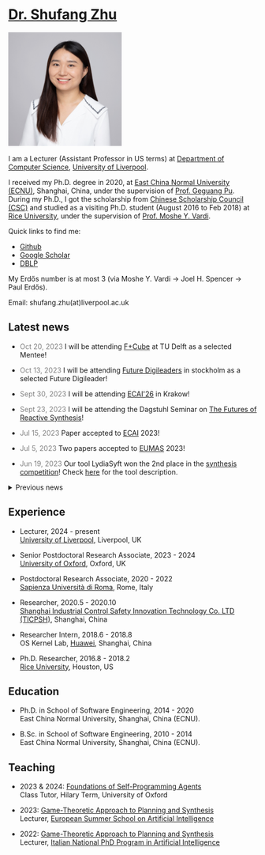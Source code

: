 # [Dr. Shufang Zhu](images/shufang.jpg) 
<img src="docs/assets/shufang.jpg" alt="Shufang" width="230" height="230">

I am a Lecturer (Assistant Professor in US terms) at [Department of Computer Science](https://www.liverpool.ac.uk/computer-science/), [University of Liverpool](https://www.liverpool.ac.uk/).

I received my Ph.D. degree in 2020, at [East China Normal University (ECNU)](http://english.ecnu.edu.cn/), Shanghai, China, under the supervision of [Prof. Geguang Pu](https://faculty.ecnu.edu.cn/_s43/pgg_en/main.psp). 
During my Ph.D., I got the scholarship from [Chinese Scholarship Council (CSC)](https://www.chinesescholarshipcouncil.com/) and studied as a visiting Ph.D. student (August 2016 to Feb 2018) at [Rice University](https://www.rice.edu/), under the supervision of [Prof. Moshe Y. Vardi](https://www.cs.rice.edu/~vardi/).


Quick links to find me:  

* [Github](https://github.com/Shufang-Zhu/)
* [Google Scholar](https://scholar.google.com/citations?user=nkOKc3MAAAAJ&hl=en)  
* [DBLP](https://dblp.org/pid/141/7718-1.html)

My Erdős number is at most 3 (via Moshe Y. Vardi -> Joel H. Spencer -> Paul Erdős).

Email: shufang.zhu(at)liverpool.ac.uk


## Latest news
* <span style="color:grey">Oct 20, 2023</span> I will be attending [F+Cube](https://www.tudelft.nl/ewi/over-de-faculteit/afdelingen/software-technology/f-cube) at TU Delft as a selected Mentee! 


* <span style="color:grey">Oct 13, 2023</span> I will be attending [Future Digileaders](https://www.digitalfutures.kth.se/news/future-digileaders-23/) in stockholm as a selected Future Digileader! 

* <span style="color:grey">Sept 30, 2023</span> I will be attending [ECAI'26](https://ecai2023.eu/) in Krakow!

* <span style="color:grey">Sept 23, 2023</span> I will be attending the Dagstuhl Seminar on [The Futures of Reactive Synthesis](https://www.dagstuhl.de/en/seminars/seminar-calendar/seminar-details/23391)!

* <span style="color:grey">Jul 15, 2023</span> Paper accepted to [ECAI](https://ecai2023.eu/) 2023!

* <span style="color:grey">Jul 5, 2023</span> Two papers accepted to [EUMAS](https://vadimmalvone.github.io/eumas2023/) 2023!

* <span style="color:grey">Jun 19, 2023</span> Our tool LydiaSyft won the 2nd place in the [synthesis competition](http://www.syntcomp.org/syntcomp-2023-results/)! Check [here](publications/LydiaSyft.pdf) for the tool description.



<details>
  <summary>Previous news</summary>

  * <span style="color:grey">Jun 16, 2023</span> I will be attending the  <a href="https://homepage.cs.uiowa.edu/~ajreynol/SYNT2023/">12th workshop on synthesis</a> and <a href="http://www.i-cav.org/2023/workshops/">CAV'23</a>. 


  * <span style="color:grey">Jun 15, 2023</span> I will be attending the <a href="https://sites.google.com/view/wil2023/">7th International Workshop "Women in Logic"</a>. 
  

  * <span style="color:grey">Mar 2, 2023</span> Course on <a href="https://essai.si/game-theoretic-approach-to-planning-and-synthesis/">Game-Theoretic Approach to Planning and Synthesis</a> accepted to <a href="https://essai.si/">ESSAI’23</a>.

</details>







## Experience
* Lecturer, 2024 - present  
[University of Liverpool](https://www.liverpool.ac.uk/), Liverpool, UK

* Senior Postdoctoral Research Associate, 2023 - 2024  
[University of Oxford](https://www.cs.ox.ac.uk/), Oxford, UK

* Postdoctoral Research Associate, 2020 - 2022  
[Sapienza Università di Roma](http://www.diag.uniroma1.it/), Rome, Italy

* Researcher, 2020.5 - 2020.10  
[Shanghai Industrial Control Safety Innovation Technology Co. LTD (TICPSH)](https://www.ticpsh.com/en/about/intro.html), Shanghai, China

* Researcher Intern, 2018.6 - 2018.8  
OS Kernel Lab, [Huawei](https://www.huawei.com/en/), Shanghai, China

* Ph.D. Researcher, 2016.8 - 2018.2  
[Rice University](https://csweb.rice.edu/), Houston, US

## Education
* Ph.D. in School of Software Engineering, 2014 - 2020  
East China Normal University, Shanghai, China (ECNU).

* B.Sc. in School of Software Engineering, 2010 - 2014  
East China Normal University, Shanghai, China (ECNU).

## Teaching
* 2023 & 2024: [Foundations of Self-Programming Agents](https://www.cs.ox.ac.uk/teaching/courses/2022-2023/foundagent/)  
  Class Tutor, Hilary Term, University of Oxford

* 2023: [Game-Theoretic Approach to Planning and Synthesis](https://essai.si/game-theoretic-approach-to-planning-and-synthesis/)  
Lecturer, [European Summer School on Artificial Intelligence](https://essai.si/)

* 2022: [Game-Theoretic Approach to Planning and Synthesis](https://whitemech.github.io/courses)  
Lecturer, [Italian National PhD Program in Artificial Intelligence](https://www.phd-ai.it/en/359-2/)


